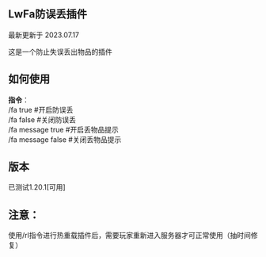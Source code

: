 ## LwFa防误丢插件

最新更新于 2023.07.17

这是一个防止失误丢出物品的插件

## 如何使用

**指令**：<br />
/fa true #开启防误丢<br />
/fa false #关闭防误丢<br />
/fa message true #开启丢物品提示<br />
/fa message false #关闭丢物品提示<br />

## 版本

已测试1.20.1[可用]

## 注意：
使用/rl指令进行热重载插件后，需要玩家重新进入服务器才可正常使用（抽时间修复）
